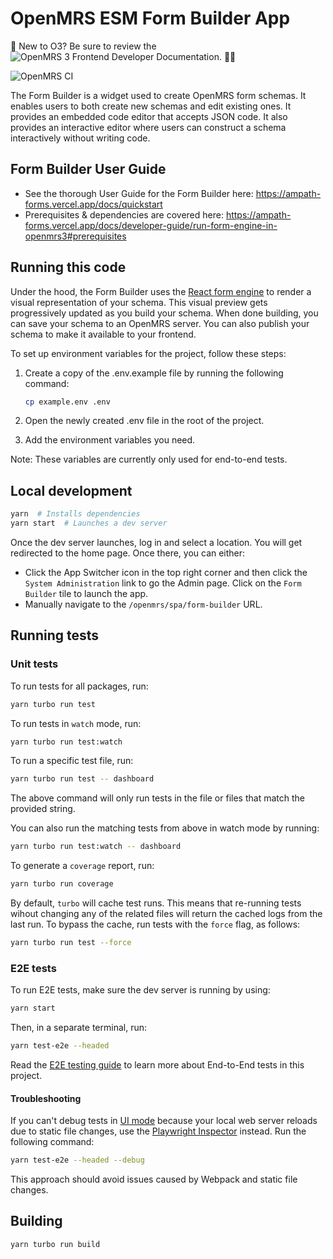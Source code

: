 # OpenMRS ESM Form Builder App

👋 New to O3? Be sure to review the ![OpenMRS 3 Frontend Developer Documentation.](https://openmrs.atlassian.net/wiki/spaces/docs/pages/507576352/O3+Developer+Docs?atlOrigin=eyJpIjoiNWY5YjQ2OGI1ZDhhNGYxZWE2Mzk1YzBmNDJhZTQ0ZDkiLCJwIjoiYyJ9) 🧑‍🏫

![OpenMRS CI](https://github.com/openmrs/openmrs-esm-form-builder/actions/workflows/node.js.yml/badge.svg)

The Form Builder is a widget used to create OpenMRS form schemas. It enables users to both create new schemas and edit existing ones. It provides an embedded code editor that accepts JSON code. It also provides an interactive editor where users can construct a schema interactively without writing code.

## Form Builder User Guide

* See the thorough User Guide for the Form Builder here: <https://ampath-forms.vercel.app/docs/quickstart>
* Prerequisites & dependencies are covered here: <https://ampath-forms.vercel.app/docs/developer-guide/run-form-engine-in-openmrs3#prerequisites>

## Running this code

Under the hood, the Form Builder uses the [React form engine](https://www.npmjs.com/package/@openmrs/esm-form-engine-lib) to render a visual representation of your schema. This visual preview gets progressively updated as you build your schema. When done building, you can save your schema to an OpenMRS server. You can also publish your schema to make it available to your frontend.

To set up environment variables for the project, follow these steps:

1. Create a copy of the .env.example file by running the following command:

    ```bash
    cp example.env .env
    ```

2. Open the newly created .env file in the root of the project.

3. Add the environment variables you need.

Note: These variables are currently only used for end-to-end tests.

## Local development

```sh
yarn  # Installs dependencies
yarn start  # Launches a dev server
```

Once the dev server launches, log in and select a location. You will get redirected to the home page. Once there, you can either:

* Click the App Switcher icon in the top right corner and then click the `System Administration` link to go the Admin page. Click on the `Form Builder` tile to launch the app.
* Manually navigate to the `/openmrs/spa/form-builder` URL.

## Running tests

### Unit tests

To run tests for all packages, run:

```bash
yarn turbo run test
```

To run tests in `watch` mode, run:

```bash
yarn turbo run test:watch
```

To run a specific test file, run:

```bash
yarn turbo run test -- dashboard
```

The above command will only run tests in the file or files that match the provided string.

You can also run the matching tests from above in watch mode by running:

```bash
yarn turbo run test:watch -- dashboard
```

To generate a `coverage` report, run:

```bash
yarn turbo run coverage
```

By default, `turbo` will cache test runs. This means that re-running tests wihout changing any of the related files will return the cached logs from the last run. To bypass the cache, run tests with the `force` flag, as follows:

```bash
yarn turbo run test --force
```

### E2E tests

To run E2E tests, make sure the dev server is running by using:

```sh
yarn start
```

Then, in a separate terminal, run:

```sh
yarn test-e2e --headed
```

Read the [E2E testing guide](https://openmrs.atlassian.net/wiki/spaces/docs/pages/150962731/Testing+Frontend+Modules+O3#End-to-end-testing-with-Playwright) to learn more about End-to-End tests in this project.

#### Troubleshooting

If you can't debug tests in [UI mode](https://playwright.dev/docs/test-ui-mode) because your local web server reloads due to static file changes, use the [Playwright Inspector](https://playwright.dev/docs/running-tests#debug-tests-with-the-playwright-inspector) instead. Run the following command:

```sh
yarn test-e2e --headed --debug
```

This approach should avoid issues caused by Webpack and static file changes.

## Building

```sh
yarn turbo run build
```
